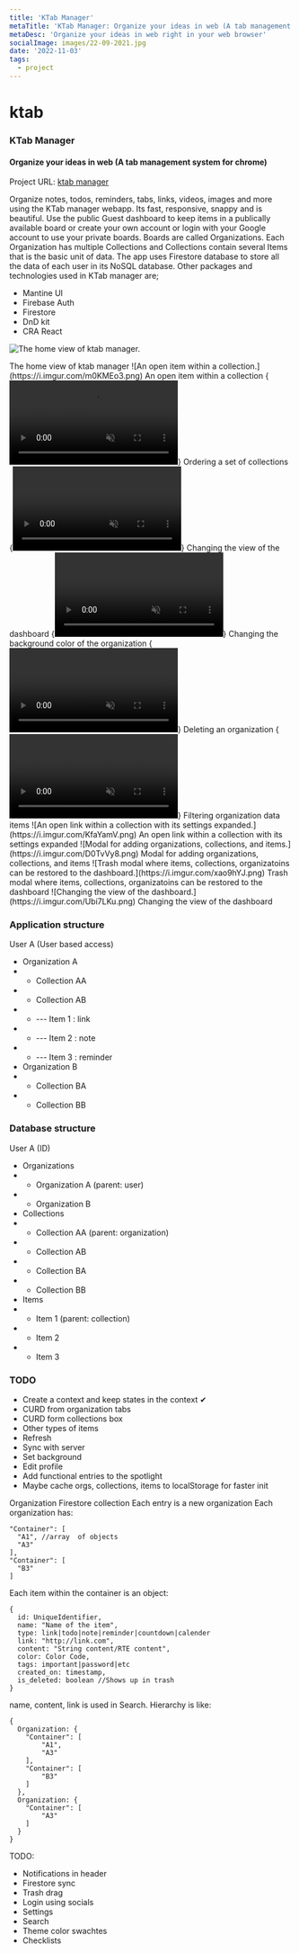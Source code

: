 ```yaml
---
title: 'KTab Manager'
metaTitle: 'KTab Manager: Organize your ideas in web (A tab management system for chrome)'
metaDesc: 'Organize your ideas in web right in your web browser'
socialImage: images/22-09-2021.jpg
date: '2022-11-03'
tags:
  - project
---
```

# ktab
### KTab Manager
#### Organize your ideas in web (A tab management system for chrome)

Project URL: [ktab manager](https://ktab-manager.web.app/)

Organize notes, todos, reminders, tabs, links, videos, images and more using the KTab manager webapp. Its fast, responsive, snappy and is beautiful. Use the public Guest dashboard to keep items in a publically available board or create your own account or login with your Google account to use your private boards. Boards are called Organizations. Each Organization has multiple Collections and Collections contain several Items that is the basic unit of data. 
The app uses Firestore database to store all the data of each user in its NoSQL database. 
Other packages and technologies used in KTab manager are;
- Mantine UI
- Firebase Auth
- Firestore
- DnD kit
- CRA React

<div class="center images" markdown="1">

![The home view of ktab manager.](https://i.imgur.com/Pr5DTFx.png)
<caption>The home view of ktab manager</caption>
![An open item within a collection.](https://i.imgur.com/m0KMEo3.png)
<caption>An open item within a collection</caption>
{<video src='https://i.imgur.com/S2EsqB8.mp4' autoplay="true" loop muted></video>}
<caption>Ordering a set of collections</caption>
{<video src='https://i.imgur.com/eeViQwh.mp4' autoplay="true" loop muted></video>}
<caption>Changing the view of the dashboard</caption>
{<video src='https://i.imgur.com/G3hmFIw.mp4' autoplay="true" loop muted></video>}
<caption>Changing the background color of the organization</caption>
{<video src='https://i.imgur.com/ms6RWP3.mp4' autoplay="true" loop muted></video>}
<caption>Deleting an organization</caption>
{<video src='https://i.imgur.com/Sz7j0Nw.mp4' autoplay="true" loop muted></video>}
<caption>Filtering organization data items</caption>
![An open link within a collection with its settings expanded.](https://i.imgur.com/KfaYamV.png)
<caption>An open link within a collection with its settings expanded</caption>
![Modal for adding organizations, collections, and items.](https://i.imgur.com/D0TvVy8.png)
<caption>Modal for adding organizations, collections, and items</caption>
![Trash modal where items, collections, organizatoins can be restored to the dashboard.](https://i.imgur.com/xao9hYJ.png)
<caption>Trash modal where items, collections, organizatoins can be restored to the dashboard</caption>
![Changing the view of the dashboard.](https://i.imgur.com/Ubi7LKu.png)
<caption>Changing the view of the dashboard</caption>

</div>

### Application structure
User A (User based access)
- Organization A
- - Collection AA
- - Collection AB
- - --- Item 1 : link
- - --- Item 2 : note
- - --- Item 3 : reminder
- Organization B
- - Collection BA
- - Collection BB

### Database structure
User A (ID)
- Organizations
- - Organization A (parent: user)
- - Organization B
- Collections
- - Collection AA (parent: organization)
- - Collection AB
- - Collection BA
- - Collection BB
- Items
- - Item 1 (parent: collection)
- - Item 2
- - Item 3

### TODO
- Create a context and keep states in the context ✔
- CURD from organization tabs
- CURD form collections box
- Other types of items
- Refresh
- Sync with server
- Set background
- Edit profile
- Add functional entries to the spotlight
- Maybe cache orgs, collections, items to localStorage for faster init 

Organization Firestore collection
  Each entry is a new organization
  Each organization has:
  ```
  "Container": [
    "A1", //array  of objects
    "A3"
  ],
  "Container": [
    "B3"
  ]
  ```
  Each item within the container is an object:
  ```
  {
    id: UniqueIdentifier,
    name: "Name of the item",
    type: link|todo|note|reminder|countdown|calender
    link: "http://link.com",
    content: "String content/RTE content",
    color: Color Code,
    tags: important|password|etc
    created_on: timestamp,
    is_deleted: boolean //Shows up in trash
  }
  ```
  name, content, link is used in Search.
  Hierarchy is like:
  ```
  {
    Organization: {
      "Container": [
          "A1",
          "A3"
      ],
      "Container": [
          "B3"
      ]
    },
    Organization: {
      "Container": [
          "A3"
      ]
    }
  }
  ```
  TODO:
  * Notifications in header
  * Firestore sync
  * Trash drag
  * Login using socials
  * Settings
  * Search
  * Theme color swachtes
  * Checklists
